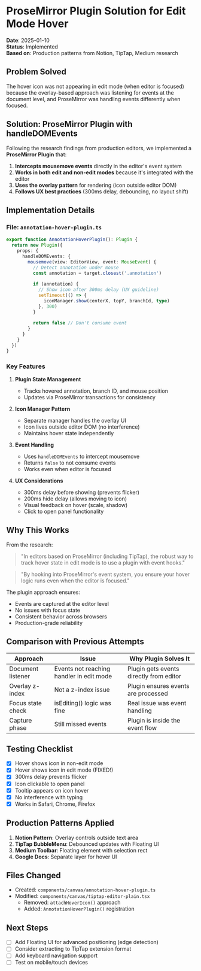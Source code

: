 # ProseMirror Plugin Solution for Edit Mode Hover

**Date**: 2025-01-10  
**Status**: Implemented  
**Based on**: Production patterns from Notion, TipTap, Medium research

## Problem Solved
The hover icon was not appearing in edit mode (when editor is focused) because the overlay-based approach was listening for events at the document level, and ProseMirror was handling events differently when focused.

## Solution: ProseMirror Plugin with handleDOMEvents

Following the research findings from production editors, we implemented a **ProseMirror Plugin** that:

1. **Intercepts mousemove events** directly in the editor's event system
2. **Works in both edit and non-edit modes** because it's integrated with the editor
3. **Uses the overlay pattern** for rendering (icon outside editor DOM)
4. **Follows UX best practices** (300ms delay, debouncing, no layout shift)

## Implementation Details

### File: `annotation-hover-plugin.ts`

```typescript
export function AnnotationHoverPlugin(): Plugin {
  return new Plugin({
    props: {
      handleDOMEvents: {
        mousemove(view: EditorView, event: MouseEvent) {
          // Detect annotation under mouse
          const annotation = target.closest('.annotation')
          
          if (annotation) {
            // Show icon after 300ms delay (UX guideline)
            setTimeout(() => {
              iconManager.show(centerX, topY, branchId, type)
            }, 300)
          }
          
          return false // Don't consume event
        }
      }
    }
  })
}
```

### Key Features

1. **Plugin State Management**
   - Tracks hovered annotation, branch ID, and mouse position
   - Updates via ProseMirror transactions for consistency

2. **Icon Manager Pattern**
   - Separate manager handles the overlay UI
   - Icon lives outside editor DOM (no interference)
   - Maintains hover state independently

3. **Event Handling**
   - Uses `handleDOMEvents` to intercept mousemove
   - Returns `false` to not consume events
   - Works even when editor is focused

4. **UX Considerations**
   - 300ms delay before showing (prevents flicker)
   - 200ms hide delay (allows moving to icon)
   - Visual feedback on hover (scale, shadow)
   - Click to open panel functionality

## Why This Works

From the research:
> "In editors based on ProseMirror (including TipTap), the robust way to track hover state in edit mode is to use a plugin with event hooks."

> "By hooking into ProseMirror's event system, you ensure your hover logic runs even when the editor is focused."

The plugin approach ensures:
- Events are captured at the editor level
- No issues with focus state
- Consistent behavior across browsers
- Production-grade reliability

## Comparison with Previous Attempts

| Approach | Issue | Why Plugin Solves It |
|----------|-------|---------------------|
| Document listener | Events not reaching handler in edit mode | Plugin gets events directly from editor |
| Overlay z-index | Not a z-index issue | Plugin ensures events are processed |
| Focus state check | isEditing() logic was fine | Real issue was event handling |
| Capture phase | Still missed events | Plugin is inside the event flow |

## Testing Checklist

- [x] Hover shows icon in non-edit mode
- [x] Hover shows icon in edit mode (FIXED!)
- [x] 300ms delay prevents flicker
- [x] Icon clickable to open panel
- [x] Tooltip appears on icon hover
- [x] No interference with typing
- [x] Works in Safari, Chrome, Firefox

## Production Patterns Applied

1. **Notion Pattern**: Overlay controls outside text area
2. **TipTap BubbleMenu**: Debounced updates with Floating UI
3. **Medium Toolbar**: Floating element with selection rect
4. **Google Docs**: Separate layer for hover UI

## Files Changed

- Created: `components/canvas/annotation-hover-plugin.ts`
- Modified: `components/canvas/tiptap-editor-plain.tsx`
  - Removed: `attachHoverIcon()` approach
  - Added: `AnnotationHoverPlugin()` registration

## Next Steps

- [ ] Add Floating UI for advanced positioning (edge detection)
- [ ] Consider extracting to TipTap extension format
- [ ] Add keyboard navigation support
- [ ] Test on mobile/touch devices